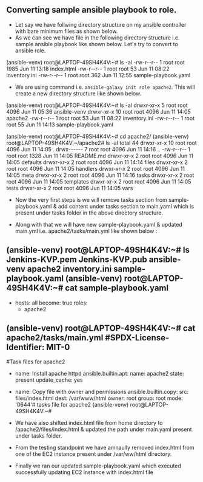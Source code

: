 ## Converting sample ansible playbook to role.

- Let say we have follwing directory structure on my ansible controller with bare minimum files as shown below.
- As we can see we have file in the following directory structure i.e. sample ansible playbook like shown below. Let's try to convert to ansible role.

(ansible-venv) root@LAPTOP-49SH4K4V:~# ls -al
-rw-r--r--  1 root   root   1985 Jun 11 13:18 index.html
-rw-r--r--  1 root   root     53 Jun 11 08:22 inventory.ini
-rw-r--r--  1 root   root    362 Jun 11 12:55 sample-playbook.yaml

- We are using command i.e. `ansible-galaxy init role apache2`. This will create a new directory structure like shown below.

(ansible-venv) root@LAPTOP-49SH4K4V:~# ls -al
drwxr-xr-x  5 root   root   4096 Jun 11 05:36 ansible-venv
drwxr-xr-x 10 root   root   4096 Jun 11 14:05 apache2
-rw-r--r--  1 root   root     53 Jun 11 08:22 inventory.ini
-rw-r--r--  1 root   root     55 Jun 11 14:13 sample-playbook.yaml

(ansible-venv) root@LAPTOP-49SH4K4V:~# cd apache2/
(ansible-venv) root@LAPTOP-49SH4K4V:~/apache2# ls -al
total 44
drwxr-xr-x 10 root root 4096 Jun 11 14:05 .
drwx------  7 root root 4096 Jun 11 14:16 ..
-rw-r--r--  1 root root 1328 Jun 11 14:05 README.md
drwxr-xr-x  2 root root 4096 Jun 11 14:05 defaults
drwxr-xr-x  2 root root 4096 Jun 11 14:14 files
drwxr-xr-x  2 root root 4096 Jun 11 14:05 handlers
drwxr-xr-x  2 root root 4096 Jun 11 14:05 meta
drwxr-xr-x  2 root root 4096 Jun 11 14:16 tasks
drwxr-xr-x  2 root root 4096 Jun 11 14:05 templates
drwxr-xr-x  2 root root 4096 Jun 11 14:05 tests
drwxr-xr-x  2 root root 4096 Jun 11 14:05 vars

- Now the very first steps is we will remove tasks section from sample-playbook.yaml & add content under tasks section to main.yaml which is present under tasks folder in the above directory structure.

- Along with that we will have new sample-playbook.yaml & updated main.yml i.e. apache2/tasks/main.yml like shown below :

(ansible-venv) root@LAPTOP-49SH4K4V:~# ls
Jenkins-KVP.pem  Jenkins-KVP.pub  ansible-venv  apache2  inventory.ini  sample-playbook.yaml
(ansible-venv) root@LAPTOP-49SH4K4V:~# cat sample-playbook.yaml
---
- hosts: all
  become: true
  roles:
    - apache2


(ansible-venv) root@LAPTOP-49SH4K4V:~# cat apache2/tasks/main.yml
#SPDX-License-Identifier: MIT-0
---
#Task files for apache2
- name: Install apache httpd
  ansible.builtin.apt:
    name: apache2
    state: present
    update_cache: yes
- name: Copy file with owner and permissions
  ansible.builtin.copy:
    src: files/index.html
    dest: /var/www/html
    owner: root
    group: root
    mode: '0644'# tasks file for apache2
(ansible-venv) root@LAPTOP-49SH4K4V:~#

- We have also shifted index.html file from home directory to /apache2/files/index.html & updated the path under main.yaml present under tasks folder.

- From the testing standpoint we have amnaully removed index.html from one of the EC2 instance present under /var/ww/html directory.

- Finally we ran our updated sample-playbook.yaml which executed successfully updating EC2 instance with index.html file